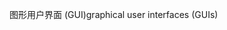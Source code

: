 <span data-ttu-id="488f7-101">图形用户界面 (GUI)</span><span class="sxs-lookup"><span data-stu-id="488f7-101">graphical user interfaces (GUIs)</span></span>
